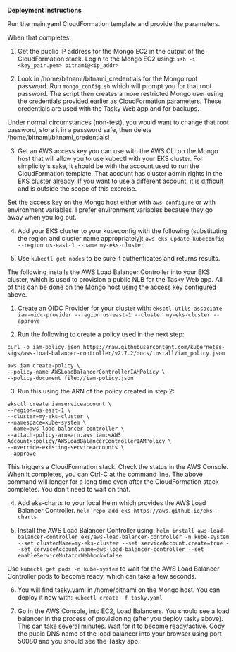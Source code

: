 **Deployment Instructions**

Run the main.yaml CloudFormation template and provide the parameters.

When that completes:

1. Get the public IP address for the Mongo EC2 in the output of the CloudFormation stack. Login to the Mongo EC2 using:
`ssh -i <key_pair.pem> bitnami@<ip_addr>`

2. Look in /home/bitnami/bitnami_credentials for the Mongo root password.  Run `mongo_config.sh` which will prompt you for that root password.  The script then creates a more restricted Mongo user using the credentials provided earlier as CloudFormation parameters.  These credentials are used with the Tasky Web app and for backups.

Under normal circumstances (non-test), you would want to change that root password, store it in a password safe, then delete /home/bitnami/bitnami_credentials!

3. Get an AWS access key you can use with the AWS CLI on the Mongo host that will allow you to use kubectl with your EKS cluster.  For simplicity's sake, it should be with the account used to run the CloudFormation template.  That account has cluster admin rights in the EKS cluster already.  If you want to use a different account, it is difficult and is outside the scope of this exercise.

Set the access key on the Mongo host either with `aws configure` or with environment variables.  I prefer environment variables because they go away when you log out.

4. Add your EKS cluster to your kubeconfig with the following (substituting the region and cluster name appropriately):
`aws eks update-kubeconfig --region us-east-1 --name my-eks-cluster`

5. Use `kubectl get nodes` to be sure it authenticates and returns results.


The following installs the AWS Load Balancer Controller into your EKS cluster, which is used to provision a public NLB for the Tasky Web app.  All of this can be done on the Mongo host using the access key configured above.

1. Create an OIDC Provider for your cluster with:
`eksctl utils associate-iam-oidc-provider --region us-east-1 --cluster my-eks-cluster --approve`

2. Run the following to create a policy used in the next step:
```
curl -o iam-policy.json https://raw.githubusercontent.com/kubernetes-sigs/aws-load-balancer-controller/v2.7.2/docs/install/iam_policy.json

aws iam create-policy \
--policy-name AWSLoadBalancerControllerIAMPolicy \
--policy-document file://iam-policy.json
```

3. Run this using the ARN of the policy created in step 2:
```
eksctl create iamserviceaccount \
--region=us-east-1 \
--cluster=my-eks-cluster \
--namespace=kube-system \
--name=aws-load-balancer-controller \
--attach-policy-arn=arn:aws:iam:<AWS Account>:policy/AWSLoadBalancerControllerIAMPolicy \
--override-existing-serviceaccounts \
--approve
```
This triggers a CloudFormation stack.  Check the status in the AWS Console.  When it completes, you can Ctrl-C at the command line.  The above command will longer for a long time even after the CloudFormation stack completes.  You don't need to wait on that.

4. Add eks-charts to your local Helm which provides the AWS Load Balancer Controller.
`helm repo add eks https://aws.github.io/eks-charts`

5. Install the AWS Load Balancer Controller using:
`helm install aws-load-balancer-controller eks/aws-load-balancer-controller -n kube-system --set clusterName=my-eks-cluster --set serviceAccount.create=true --set serviceAccount.name=aws-load-balancer-controller --set enableServiceMutatorWebhook=false`

Use `kubectl get pods -n kube-system` to wait for the AWS Load Balancer Controller pods to become ready, which can take a few seconds.

6. You will find tasky.yaml in /home/bitnami on the Mongo host.  You can deploy it now with:
`kubectl create -f tasky.yaml`

7. Go in the AWS Console, into EC2, Load Balancers.  You should see a load balancer in the process of provisioning (after you deploy tasky above).  This can take several minutes.  Wait for it to become ready/active.  Copy the pubic DNS name of the load balancer into your browser using port 50080 and you should see the Tasky app.
